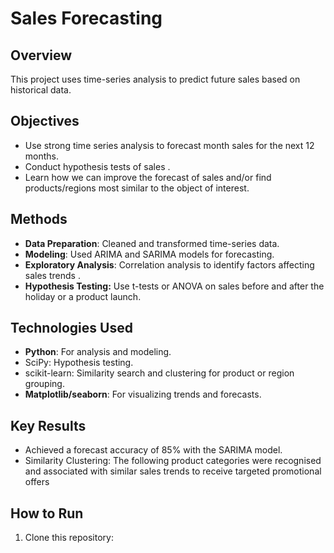 # Sales Forecasting

## Overview
This project uses time-series analysis to predict future sales based on historical data.

## Objectives
- Use strong time series analysis to forecast month sales for the next 12 months.
- Conduct hypothesis tests of sales .
- Learn how we can improve the forecast of sales and/or find products/regions most similar to the object of interest.

## Methods
- **Data Preparation**: Cleaned and transformed time-series data.
- **Modeling**: Used ARIMA and SARIMA models for forecasting.
- **Exploratory Analysis**: Correlation analysis to identify factors affecting sales trends .
- **Hypothesis Testing:** Use t-tests or ANOVA on sales before and after the holiday or a product launch.
  
## Technologies Used
- **Python**: For analysis and modeling.
- SciPy: Hypothesis testing.
- scikit-learn: Similarity search and clustering for product or region grouping.
- **Matplotlib/seaborn**: For visualizing trends and forecasts.

## Key Results
- Achieved a forecast accuracy of 85% with the SARIMA model.
- Similarity Clustering: The following product categories were recognised and associated with similar sales trends to receive targeted promotional offers
  
## How to Run
1. Clone this repository:
   ```bash
  
